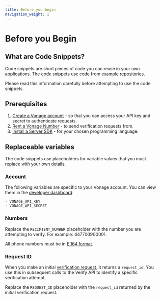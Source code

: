 ```yaml
---
title: Before you begin
navigation_weight: 1
---
```


# Before you Begin

## What are Code Snippets?

Code snippets are short pieces of code you can reuse in your own applications.
The code snippets use code from [example repositories](https://github.com/topics/nexmo-quickstart).

Please read this information carefully before attempting to use the code snippets.

## Prerequisites

1. [Create a Vonage account](/account/guides/dashboard-management#create-and-configure-a-vonage-account) - so that you can access your API key and secret to authenticate requests.
2. [Rent a Vonage Number](/numbers/guides/number-management#rent-a-virtual-number) - to send verification requests from.
3. [Install a Server SDK](/tools) - for your chosen programming language.

## Replaceable variables

The code snippets use placeholders for variable values that you must replace with your own details.

### Account

The following variables are specific to your Vonage account. You can view them in the [developer dashboard](https://dashboard.nexmo.com/):

```snippet_variables
- VONAGE_API_KEY
- VONAGE_API_SECRET
```

### Numbers

Replace the `RECIPIENT_NUMBER` placeholder with the number you are attempting to verify. For example: 447700900001.

All phone numbers must be in [E.164 format](/concepts/guides/glossary#e-164-format).

### Request ID

When you make an initial [verification request](/verify/code-snippets/send-verify-request), it returns a `request_id`. You use this in subsequent calls to the Verify API to identify a specific verification attempt.

Replace the `REQUEST_ID` placeholder with the `request_id` returned by the initial verification request.

